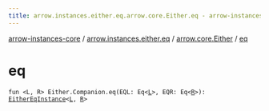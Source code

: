 ```yaml
---
title: arrow.instances.either.eq.arrow.core.Either.eq - arrow-instances-core
---
```


[arrow-instances-core](../../index.html) / [arrow.instances.either.eq](../index.html) / [arrow.core.Either](index.html) / [eq](./eq.html)

# eq

`fun <L, R> Either.Companion.eq(EQL: Eq<`[`L`](eq.html#L)`>, EQR: Eq<`[`R`](eq.html#R)`>): `[`EitherEqInstance`](../../arrow.instances/-either-eq-instance/index.html)`<`[`L`](eq.html#L)`, `[`R`](eq.html#R)`>`